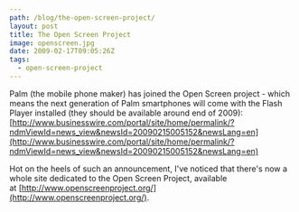 ```yaml
---
path: /blog/the-open-screen-project/
layout: post
title: The Open Screen Project
image: openscreen.jpg
date: 2009-02-17T09:05:26Z
tags:
  - open-screen-project
---
```


Palm (the mobile phone maker) has joined the Open Screen project - which means the next generation of Palm smartphones will come with the Flash Player installed (they should be available around end of 2009):[](http://www.businesswire.com/portal/site/home/permalink/?ndmViewId=news_view&newsId=20090215005152&newsLang=en)[http://www.businesswire.com/portal/site/home/permalink/?ndmViewId=news_view&newsId=20090215005152&newsLang=en](http://www.businesswire.com/portal/site/home/permalink/?ndmViewId=news_view&newsId=20090215005152&newsLang=en)

Hot on the heels of such an announcement, I've noticed that there's now a whole site dedicated to the Open Screen Project, available at [http://www.openscreenproject.org/](http://www.openscreenproject.org/).
